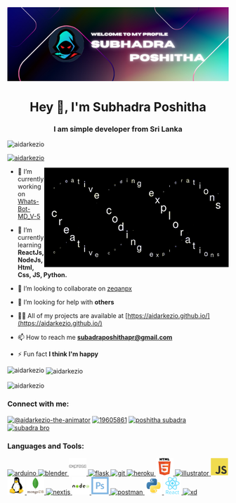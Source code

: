 <div align="center"><img class="MasterHead" width="700" src="https://raw.githubusercontent.com/AiDarkEzio/AiDarkEzio/main/img/matt%20zhang.png" alt="aidarkezio" /></div>

<h1 align="center">Hey 👋, I'm Subhadra Poshitha</h1>
<h3 align="center">I am simple developer from Sri Lanka</h3>

<p align="left"> <img src="https://komarev.com/ghpvc/?username=aidarkezio&label=Profile%20views&color=0e75b6&style=flat" alt="aidarkezio" /> </p>

<p align="left"> <a href="https://github.com/ryo-ma/github-profile-trophy"><img src="https://github-profile-trophy.vercel.app/?username=aidarkezio" alt="aidarkezio" /></a> </p>

<p><img align="right" alt="Coding" width="420" src="https://raw.githubusercontent.com/AiDarkEzio/AiDarkEzio/main/img/ezgif.com-gif-maker.gif" alt="aidarkezio" /></p>

- 🔭 I’m currently working on [Whats-Bot-MD_V-5](https://github.com/AiDarkEzio/Whats-Bot-MD_V-5)

- 🌱 I’m currently learning **ReactJs, NodeJs, Html, Css, JS, Python.**

- 👯 I’m looking to collaborate on [zeqanpx](https://github.com/zeqanpx)

- 🤝 I’m looking for help with **others**

- 👨‍💻 All of my projects are available at [https://aidarkezio.github.io/](https://aidarkezio.github.io/)

- 📫 How to reach me **subadraposhithapr@gmail.com**

- ⚡ Fun fact **I think I'm happy**

<p><img align="left" src="https://github-readme-stats.vercel.app/api/top-langs?username=aidarkezio&show_icons=true&locale=en&layout=compact&theme=midnight-purple" alt="aidarkezio" /></p>

<p>&nbsp;<img align="center" src="https://github-readme-stats.vercel.app/api?username=aidarkezio&show_icons=true&locale=en&theme=midnight-purple" alt="aidarkezio" /></p>

<p><img align="center" src="https://github-readme-streak-stats.herokuapp.com/?user=aidarkezio&theme=midnight-purple" alt="aidarkezio" /></p>

<h3 align="left">Connect with me:</h3>
<p align="left">
<a href="https://codepen.io/aidarkezio-the-animator" target="blank"><img align="center" src="https://raw.githubusercontent.com/rahuldkjain/github-profile-readme-generator/master/src/images/icons/Social/codepen.svg" alt="@aidarkezio-the-animator" height="30" width="40" /></a>
<a href="https://stackoverflow.com/users/19605861" target="blank"><img align="center" src="https://raw.githubusercontent.com/rahuldkjain/github-profile-readme-generator/master/src/images/icons/Social/stack-overflow.svg" alt="19605861" height="30" width="40" /></a>
<a href="https://fb.com/poshitha subadra" target="blank"><img align="center" src="https://raw.githubusercontent.com/rahuldkjain/github-profile-readme-generator/master/src/images/icons/Social/facebook.svg" alt="poshitha subadra" height="30" width="40" /></a>
<a href="https://www.youtube.com/channel/UCeDeaDD8dpdMT2gO3VHY1JQ" target="blank"><img align="center" src="https://raw.githubusercontent.com/rahuldkjain/github-profile-readme-generator/master/src/images/icons/Social/youtube.svg" alt="subadra bro" height="30" width="40" /></a>
</p>

<h3 align="left">Languages and Tools:</h3>
<p align="left"> <a href="https://www.arduino.cc/" target="_blank" rel="noreferrer"> <img src="https://cdn.worldvectorlogo.com/logos/arduino-1.svg" alt="arduino" width="40" height="40"/> </a> <a href="https://www.blender.org/" target="_blank" rel="noreferrer"> <img src="https://download.blender.org/branding/community/blender_community_badge_white.svg" alt="blender" width="40" height="40"/> </a> <a href="https://expressjs.com" target="_blank" rel="noreferrer"> <img src="https://raw.githubusercontent.com/devicons/devicon/master/icons/express/express-original-wordmark.svg" alt="express" width="40" height="40"/> </a> <a href="https://flask.palletsprojects.com/" target="_blank" rel="noreferrer"> <img src="https://www.vectorlogo.zone/logos/pocoo_flask/pocoo_flask-icon.svg" alt="flask" width="40" height="40"/> </a> <a href="https://git-scm.com/" target="_blank" rel="noreferrer"> <img src="https://www.vectorlogo.zone/logos/git-scm/git-scm-icon.svg" alt="git" width="40" height="40"/> </a> <a href="https://heroku.com" target="_blank" rel="noreferrer"> <img src="https://www.vectorlogo.zone/logos/heroku/heroku-icon.svg" alt="heroku" width="40" height="40"/> </a> <a href="https://www.w3.org/html/" target="_blank" rel="noreferrer"> <img src="https://raw.githubusercontent.com/devicons/devicon/master/icons/html5/html5-original-wordmark.svg" alt="html5" width="40" height="40"/> </a> <a href="https://www.adobe.com/in/products/illustrator.html" target="_blank" rel="noreferrer"> <img src="https://www.vectorlogo.zone/logos/adobe_illustrator/adobe_illustrator-icon.svg" alt="illustrator" width="40" height="40"/> </a> <a href="https://developer.mozilla.org/en-US/docs/Web/JavaScript" target="_blank" rel="noreferrer"> <img src="https://raw.githubusercontent.com/devicons/devicon/master/icons/javascript/javascript-original.svg" alt="javascript" width="40" height="40"/> </a> <a href="https://www.linux.org/" target="_blank" rel="noreferrer"> <img src="https://raw.githubusercontent.com/devicons/devicon/master/icons/linux/linux-original.svg" alt="linux" width="40" height="40"/> </a> <a href="https://www.mongodb.com/" target="_blank" rel="noreferrer"> <img src="https://raw.githubusercontent.com/devicons/devicon/master/icons/mongodb/mongodb-original-wordmark.svg" alt="mongodb" width="40" height="40"/> </a> <a href="https://nextjs.org/" target="_blank" rel="noreferrer"> <img src="https://cdn.worldvectorlogo.com/logos/nextjs-2.svg" alt="nextjs" width="40" height="40"/> </a> <a href="https://nodejs.org" target="_blank" rel="noreferrer"> <img src="https://raw.githubusercontent.com/devicons/devicon/master/icons/nodejs/nodejs-original-wordmark.svg" alt="nodejs" width="40" height="40"/> </a> <a href="https://www.photoshop.com/en" target="_blank" rel="noreferrer"> <img src="https://raw.githubusercontent.com/devicons/devicon/master/icons/photoshop/photoshop-line.svg" alt="photoshop" width="40" height="40"/> </a> <a href="https://postman.com" target="_blank" rel="noreferrer"> <img src="https://www.vectorlogo.zone/logos/getpostman/getpostman-icon.svg" alt="postman" width="40" height="40"/> </a> <a href="https://www.python.org" target="_blank" rel="noreferrer"> <img src="https://raw.githubusercontent.com/devicons/devicon/master/icons/python/python-original.svg" alt="python" width="40" height="40"/> </a> <a href="https://reactjs.org/" target="_blank" rel="noreferrer"> <img src="https://raw.githubusercontent.com/devicons/devicon/master/icons/react/react-original-wordmark.svg" alt="react" width="40" height="40"/> </a> <a href="https://www.adobe.com/products/xd.html" target="_blank" rel="noreferrer"> <img src="https://cdn.worldvectorlogo.com/logos/adobe-xd.svg" alt="xd" width="40" height="40"/> </a> </p>
